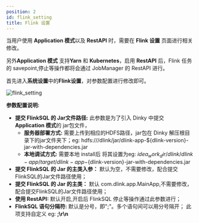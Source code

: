 ```yaml
---
position: 2
id: flink_setting
title: Flink 设置
---
```





当用户使用 **Application 模式**以及 **RestAPI** 时，需要在 **Flink 设置** 页面进行相关修改。

另外**Application 模式** 支持**Yarn** 和 **Kubernetes**，启用 **RestAPI** 后，Flink 任务的 savepoint,停止等操作都将会通过 JobManager 的 RestAPI 进行。

首先进入**系统设置**中的**Flink设置**，对参数配置进行修改即可。

![flink_setting](http://pic.dinky.org.cn/dinky/docs/zh-CN/administrator_guide/system_setting/flink_setting/flink_setting.png)

**参数配置说明:**

- **提交 FlinkSQL 的 Jar文件路径:** 此参数是为了引入 Dinky 中提交 **Application 模式**的 jar包文件，
  - **服务器部署方式:** 需要上传到相应的HDFS路径，jar包在 Dinky 解压根目录下的jar文件夹下；eg: hdfs:///dlink/jar/dlink-app-${dlink-version}-jar-with-dependencies.jar
  - **本地调试方式:** 需要本地 install后 将其设置为eg: $idea_work_dir/dlink/dlink-app/target/dlink-app-${dlink-version}-jar-with-dependencies.jar
- **提交 FlinkSQL 的 Jar 的主类入参：** 默认为空，不需要修改，配合提交FlinkSQL的Jar文件路径使用；
- **提交 FlinkSQL 的 Jar 的主类：** 默认 com.dlink.app.MainApp,不需要修改，配合提交FlinkSQL的Jar文件路径使用；
- **使用 RestAPI:** 默认开启,开启后 FlinkSQL 停止等操作通过此参数进行；
- **FlinkSQL 语句分隔符:** 默认是分号，即";"。多个语句间可以用分号隔开； 此项支持自定义 eg: **;\r\n**